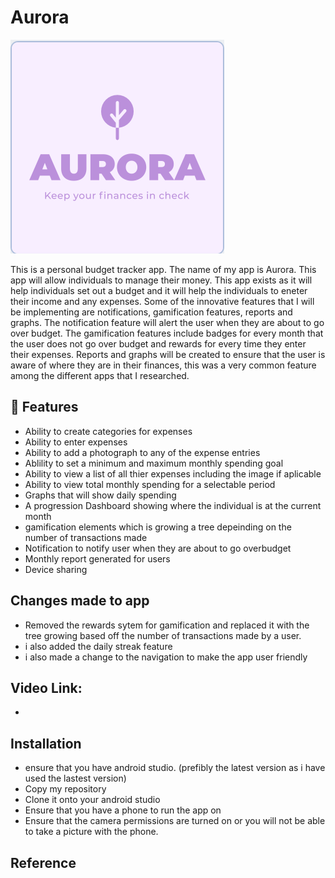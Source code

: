 # Aurora

![My App Logo](AppLogo.PNG)

This is a personal budget tracker app. The name of my app is Aurora. This app will allow individuals to manage their money.
This app exists as it will help individuals set out a budget and it will help the individuals 
to eneter their income and any expenses. Some of the innovative features that I will be implementing are notifications, gamification features, reports and graphs. 
The notification feature will alert the user when they are about to go over budget.
The gamification features include badges for every month that the user does not go over budget and rewards for every time they enter their expenses. 
Reports and graphs will be created to ensure that the user is aware of where they are in their finances, this was a very common feature among the different apps that I researched.

## 🚀 Features

- Ability to create categories for expenses
- Ability to enter expenses
- Ability to add a photograph to any of the expense entries
- Ablility to set a minimum and maximum monthly spending goal
- Ability to view a list of all thier expenses including the image if aplicable
- Ability to view total monthly spending for a selectable period
- Graphs that will show daily spending
- A progression Dashboard showing where the individual is at the current month
- gamification elements which is growing a tree depeinding on the number of transactions made
- Notification to notify user when they are about to go overbudget
- Monthly report generated for users
- Device sharing

## Changes made to app
- Removed the rewards sytem for gamification and replaced it with the tree growing based off the number of transactions made by a user.
- i also added the daily streak feature
- i also made a change to the navigation to make the app user friendly

## Video Link:
- 

## Installation
- ensure that you have android studio. (prefibly the latest version as i have used the lastest version)
- Copy my repository
- Clone it onto your android studio
- Ensure that you have a phone to run the app on
- Ensure that the camera permissions are turned on or you will not be able to take a picture with the phone. 

## Reference 
